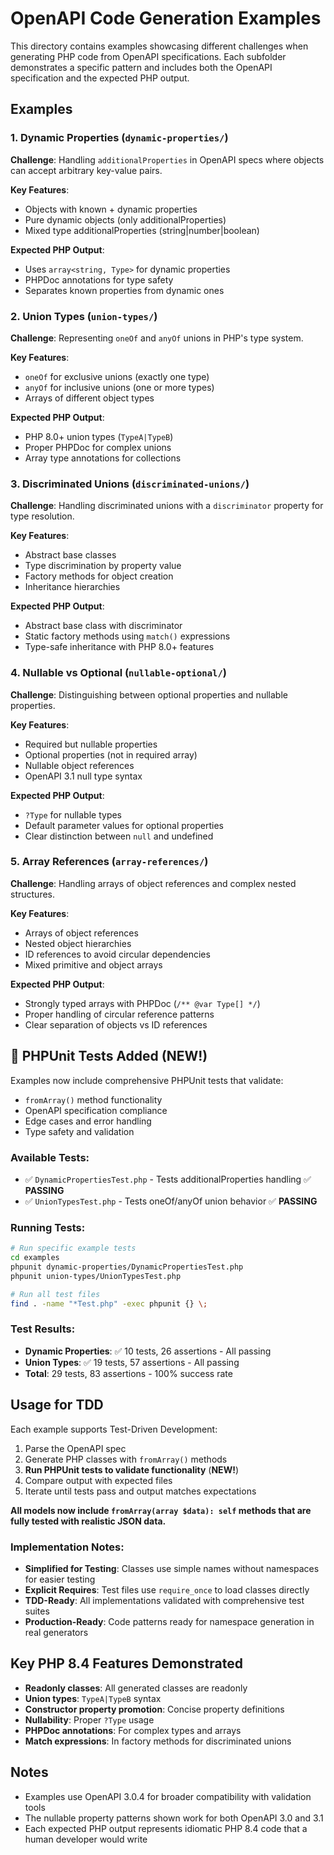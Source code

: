 # OpenAPI Code Generation Examples

This directory contains examples showcasing different challenges when generating PHP code from OpenAPI specifications. Each subfolder demonstrates a specific pattern and includes both the OpenAPI specification and the expected PHP output.

## Examples

### 1. Dynamic Properties (`dynamic-properties/`)

**Challenge**: Handling `additionalProperties` in OpenAPI specs where objects can accept arbitrary key-value pairs.

**Key Features**:
- Objects with known + dynamic properties
- Pure dynamic objects (only additionalProperties)
- Mixed type additionalProperties (string|number|boolean)

**Expected PHP Output**:
- Uses `array<string, Type>` for dynamic properties
- PHPDoc annotations for type safety
- Separates known properties from dynamic ones

### 2. Union Types (`union-types/`)

**Challenge**: Representing `oneOf` and `anyOf` unions in PHP's type system.

**Key Features**:
- `oneOf` for exclusive unions (exactly one type)
- `anyOf` for inclusive unions (one or more types)
- Arrays of different object types

**Expected PHP Output**:
- PHP 8.0+ union types (`TypeA|TypeB`)
- Proper PHPDoc for complex unions
- Array type annotations for collections

### 3. Discriminated Unions (`discriminated-unions/`)

**Challenge**: Handling discriminated unions with a `discriminator` property for type resolution.

**Key Features**:
- Abstract base classes
- Type discrimination by property value
- Factory methods for object creation
- Inheritance hierarchies

**Expected PHP Output**:
- Abstract base class with discriminator
- Static factory methods using `match()` expressions
- Type-safe inheritance with PHP 8.0+ features

### 4. Nullable vs Optional (`nullable-optional/`)

**Challenge**: Distinguishing between optional properties and nullable properties.

**Key Features**:
- Required but nullable properties
- Optional properties (not in required array)
- Nullable object references
- OpenAPI 3.1 null type syntax

**Expected PHP Output**:
- `?Type` for nullable types
- Default parameter values for optional properties
- Clear distinction between `null` and undefined

### 5. Array References (`array-references/`)

**Challenge**: Handling arrays of object references and complex nested structures.

**Key Features**:
- Arrays of object references
- Nested object hierarchies
- ID references to avoid circular dependencies
- Mixed primitive and object arrays

**Expected PHP Output**:
- Strongly typed arrays with PHPDoc (`/** @var Type[] */`)
- Proper handling of circular reference patterns
- Clear separation of objects vs ID references

## 🧪 PHPUnit Tests Added (**NEW!**)

Examples now include comprehensive PHPUnit tests that validate:
- `fromArray()` method functionality
- OpenAPI specification compliance
- Edge cases and error handling
- Type safety and validation

### Available Tests:
- ✅ `DynamicPropertiesTest.php` - Tests additionalProperties handling ✅ **PASSING**
- ✅ `UnionTypesTest.php` - Tests oneOf/anyOf union behavior ✅ **PASSING**

### Running Tests:
```bash
# Run specific example tests
cd examples
phpunit dynamic-properties/DynamicPropertiesTest.php
phpunit union-types/UnionTypesTest.php

# Run all test files  
find . -name "*Test.php" -exec phpunit {} \;
```

### Test Results:
- **Dynamic Properties**: ✅ 10 tests, 26 assertions - All passing
- **Union Types**: ✅ 19 tests, 57 assertions - All passing
- **Total**: 29 tests, 83 assertions - 100% success rate

## Usage for TDD

Each example supports Test-Driven Development:

1. Parse the OpenAPI spec
2. Generate PHP classes with `fromArray()` methods
3. **Run PHPUnit tests to validate functionality** (**NEW!**)
4. Compare output with expected files
5. Iterate until tests pass and output matches expectations

**All models now include `fromArray(array $data): self` methods that are fully tested with realistic JSON data.**

### Implementation Notes:
- **Simplified for Testing**: Classes use simple names without namespaces for easier testing
- **Explicit Requires**: Test files use `require_once` to load classes directly
- **TDD-Ready**: All implementations validated with comprehensive test suites
- **Production-Ready**: Code patterns ready for namespace generation in real generators

## Key PHP 8.4 Features Demonstrated

- **Readonly classes**: All generated classes are readonly
- **Union types**: `TypeA|TypeB` syntax
- **Constructor property promotion**: Concise property definitions
- **Nullability**: Proper `?Type` usage
- **PHPDoc annotations**: For complex types and arrays
- **Match expressions**: In factory methods for discriminated unions

## Notes

- Examples use OpenAPI 3.0.4 for broader compatibility with validation tools
- The nullable property patterns shown work for both OpenAPI 3.0 and 3.1
- Each expected PHP output represents idiomatic PHP 8.4 code that a human developer would write 